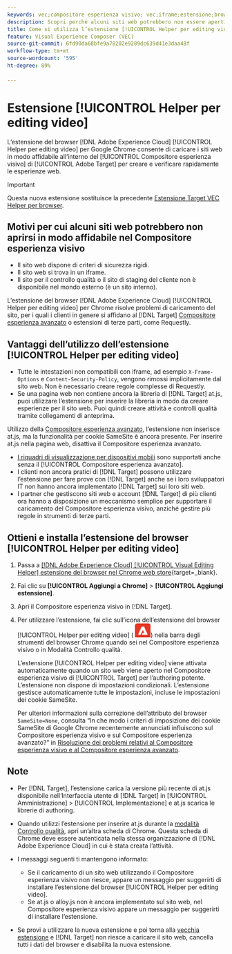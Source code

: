 ```yaml
---
keywords: vec;compositore esperienza visivo; vec;iframe;estensione;browser
description: Scopri perché alcuni siti web potrebbero non essere aperti in modo affidabile nel [!UICONTROL Compositore esperienza visivo]. L’estensione del browser [!UICONTROL Helper per editing video] consente di caricare i siti web in modo affidabile nel Compositore esperienza visivo.
title: Come si utilizza l’estensione [!UICONTROL Helper per editing video]?
feature: Visual Experience Composer (VEC)
source-git-commit: 6fd90da68bfe9a78202e9289dc639d41e3daa48f
workflow-type: tm+mt
source-wordcount: '595'
ht-degree: 89%

---
```


# Estensione [!UICONTROL Helper per editing video]

L’estensione del browser [!DNL Adobe Experience Cloud] [!UICONTROL Helper per editing video] per Google Chrome consente di caricare i siti web in modo affidabile all’interno del [!UICONTROL Compositore esperienza visivo] di [!UICONTROL Adobe Target] per creare e verificare rapidamente le esperienze web.

>[!IMPORTANT]
>
>Questa nuova estensione sostituisce la precedente [Estensione Target VEC Helper per browser](/help/main/c-experiences/c-visual-experience-composer/r-troubleshoot-composer/vec-helper-browser-extension.md).

## Motivi per cui alcuni siti web potrebbero non aprirsi in modo affidabile nel Compositore esperienza visivo

* Il sito web dispone di criteri di sicurezza rigidi.
* Il sito web si trova in un iframe.
* Il sito per il controllo qualità o il sito di staging del cliente non è disponibile nel mondo esterno (è un sito interno).

L’estensione del browser [!DNL Adobe Experience Cloud] [!UICONTROL Helper per editing video] per Chrome risolve problemi di caricamento del sito, per i quali i clienti in genere si affidano al [!DNL Target] [Compositore esperienza avanzato](/help/main/administrating-target/visual-experience-composer-set-up.md#eec) o estensioni di terze parti, come Requestly.

## Vantaggi dell’utilizzo dell’estensione [!UICONTROL Helper per editing video]

* Tutte le intestazioni non compatibili con iframe, ad esempio `X-Frame-Options` e `Content-Security-Policy`, vengono rimossi implicitamente dal sito web. Non è necessario creare regole complesse di Requestly.
* Se una pagina web non contiene ancora la libreria di [!DNL Target] at.js, puoi utilizzare l’estensione per inserire la libreria in modo da creare esperienze per il sito web. Puoi quindi creare attività e controlli qualità tramite collegamenti di anteprima.

Utilizzo della [Compositore esperienza avanzato](/help/main/administrating-target/visual-experience-composer-set-up.md#eec), l’estensione non inserisce at.js, ma la funzionalità per cookie SameSite è ancora presente. Per inserire at.js nella pagina web, disattiva il Compositore esperienza avanzato.

* [I riquadri di visualizzazione per dispositivi mobili](/help/main/c-experiences/c-visual-experience-composer/mobile-viewports.md) sono supportati anche senza il [!UICONTROL Compositore esperienza avanzato].
* I clienti non ancora pratici di [!DNL Target] possono utilizzare l’estensione per fare prove con [!DNL Target] anche se i loro sviluppatori IT non hanno ancora implementato [!DNL Target] sui loro siti web.
* I partner che gestiscono siti web e account [!DNL Target] di più clienti ora hanno a disposizione un meccanismo semplice per supportare il caricamento del Compositore esperienza visivo, anziché gestire più regole in strumenti di terze parti.

## Ottieni e installa l’estensione del browser [!UICONTROL Helper per editing video]

1. Passa a [[!DNL Adobe Experience Cloud] [!UICONTROL Visual Editing Helper] estensione del browser nel Chrome web store](https://chrome.google.com/webstore/detail/adobe-experience-cloud-vi/kgmjjkfjacffaebgpkpcllakjifppnca){target=_blank}.
1. Fai clic su **[!UICONTROL Aggiungi a Chrome]** > **[!UICONTROL Aggiungi estensione]**.
1. Apri il Compositore esperienza visivo in [!DNL Target].
1. Per utilizzare l’estensione, fai clic sull’icona dell’estensione del browser [!UICONTROL Helper per editing video] (![icona Estensione editing video](/help/main/c-experiences/c-visual-experience-composer/r-troubleshoot-composer/assets/visual-editing-helper.png)) nella barra degli strumenti del browser Chrome quando sei nel Compositore esperienza visivo o in Modalità Controllo qualità.

   L’estensione [!UICONTROL Helper per editing video] viene attivata automaticamente quando un sito web viene aperto nel Compositore esperienza visivo di [!UICONTROL Target] per l’authoring potente. L’estensione non dispone di impostazioni condizionali. L’estensione gestisce automaticamente tutte le impostazioni, incluse le impostazioni dei cookie SameSite.

   Per ulteriori informazioni sulla correzione dell’attributo del browser `SameSite=None`, consulta “In che modo i criteri di imposizione dei cookie SameSite di Google Chrome recentemente annunciati influiscono sul Compositore esperienza visivo e sul Compositore esperienza avanzato?” in [Risoluzione dei problemi relativi al Compositore esperienza visivo e al Compositore esperienza avanzato](/help/main/c-experiences/c-visual-experience-composer/r-troubleshoot-composer/issues-related-to-the-visual-experience-composer-vec-and-enhanced-experience-composer-eec.md).

## Note

* Per [!DNL Target], l’estensione carica la versione più recente di at.js disponibile nell’Interfaccia utente di [!DNL Target] in [!UICONTROL Amministrazione] > [!UICONTROL Implementazione] e at.js scarica le librerie di authoring.
* Quando utilizzi l’estensione per inserire at.js durante la [modalità Controllo qualità](/help/main/c-activities/c-activity-qa/activity-qa.md), apri un’altra scheda di Chrome. Questa scheda di Chrome deve essere autenticata nella stessa organizzazione di [!DNL Adobe Experience Cloud] in cui è stata creata l’attività.
* I messaggi seguenti ti mantengono informato:

   * Se il caricamento di un sito web utilizzando il Compositore esperienza visivo non riesce, appare un messaggio per suggerirti di installare l’estensione del browser [!UICONTROL Helper per editing video].
   * Se at.js o alloy.js non è ancora implementato sul sito web, nel Compositore esperienza visivo appare un messaggio per suggerirti di installare l’estensione.
* Se provi a utilizzare la nuova estensione e poi torna alla [vecchia estensione](/help/main/c-experiences/c-visual-experience-composer/r-troubleshoot-composer/vec-helper-browser-extension.md) e [!DNL Target] non riesce a caricare il sito web, cancella tutti i dati del browser e disabilita la nuova estensione.




